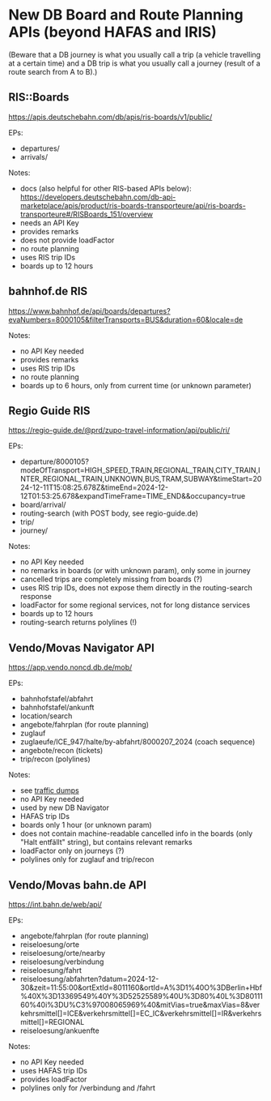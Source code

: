 # New DB Board and Route Planning APIs (beyond HAFAS and IRIS)

(Beware that a DB journey is what you usually call a trip (a vehicle travelling at a certain time) and a DB trip is what you usually call a journey (result of a route search from A to B).)

## RIS::Boards
https://apis.deutschebahn.com/db/apis/ris-boards/v1/public/

EPs:
* departures/<evaNo>
* arrivals/<evaNo>

Notes:
* docs (also helpful for other RIS-based APIs below): https://developers.deutschebahn.com/db-api-marketplace/apis/product/ris-boards-transporteure/api/ris-boards-transporteure#/RISBoards_151/overview
* needs an API Key
* provides remarks
* does not provide loadFactor
* no route planning
* uses RIS trip IDs
* boards up to 12 hours

## bahnhof.de RIS
https://www.bahnhof.de/api/boards/departures?evaNumbers=8000105&filterTransports=BUS&duration=60&locale=de

Notes:
* no API Key needed
* provides remarks
* uses RIS trip IDs
* no route planning
* boards up to 6 hours, only from current time (or unknown parameter)

## Regio Guide RIS
https://regio-guide.de/@prd/zupo-travel-information/api/public/ri/

EPs:
* departure/8000105?modeOfTransport=HIGH_SPEED_TRAIN,REGIONAL_TRAIN,CITY_TRAIN,INTER_REGIONAL_TRAIN,UNKNOWN,BUS,TRAM,SUBWAY&timeStart=2024-12-11T15:08:25.678Z&timeEnd=2024-12-12T01:53:25.678&expandTimeFrame=TIME_END&&occupancy=true
* board/arrival/<evaNo>
* routing-search (with POST body, see regio-guide.de)
* trip/<tripId-from-routing-search>
* journey/<journeyId-from-trip>

Notes:
* no API Key needed
* no remarks in boards (or with unknown param), only some in journey
* cancelled trips are completely missing from boards (?)
* uses RIS trip IDs, does not expose them directly in the routing-search response
* loadFactor for some regional services, not for long distance services
* boards up to 12 hours
* routing-search returns polylines (!)

## Vendo/Movas Navigator API
https://app.vendo.noncd.db.de/mob/

EPs:
* bahnhofstafel/abfahrt
* bahnhofstafel/ankunft
* location/search
* angebote/fahrplan (for route planning)
* zuglauf
* zuglaeufe/ICE_947/halte/by-abfahrt/8000207_2024 (coach sequence)
* angebote/recon (tickets)
* trip/recon (polylines)

Notes:
* see [traffic dumps](dumps/)
* no API Key needed
* used by new DB Navigator
* HAFAS trip IDs
* boards only 1 hour (or unknown param)
* does not contain machine-readable cancelled info in the boards (only "Halt entfällt" string), but contains relevant remarks
* loadFactor only on journeys (?)
* polylines only for zuglauf and trip/recon

## Vendo/Movas bahn.de API
https://int.bahn.de/web/api/

EPs:
* angebote/fahrplan (for route planning)
* reiseloesung/orte
* reiseloesung/orte/nearby
* reiseloesung/verbindung
* reiseloesung/fahrt
* reiseloesung/abfahrten?datum=2024-12-30&zeit=11:55:00&ortExtId=8011160&ortId=A%3D1%40O%3DBerlin+Hbf%40X%3D13369549%40Y%3D52525589%40U%3D80%40L%3D8011160%40i%3DU%C3%97008065969%40&mitVias=true&maxVias=8&verkehrsmittel[]=ICE&verkehrsmittel[]=EC_IC&verkehrsmittel[]=IR&verkehrsmittel[]=REGIONAL
* reiseloesung/ankuenfte

Notes:
* no API Key needed
* uses HAFAS trip IDs
* provides loadFactor
* polylines only for /verbindung and /fahrt